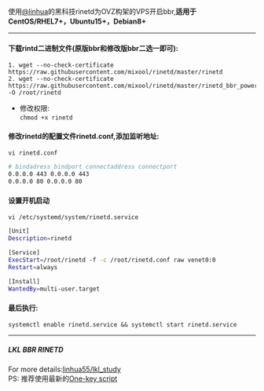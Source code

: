 使用[@linhua](https://github.com/linhua55/lkl_study)的黑科技rinetd为OVZ构架的VPS开启bbr,**适用于CentOS/RHEL7+，Ubuntu15+，Debian8+**
***
#### 下载rintd二进制文件(原版bbr和修改版bbr二选一即可):
    1. wget --no-check-certificate https://raw.githubusercontent.com/mixool/rinetd/master/rinetd
    2. wget --no-check-certificate https://raw.githubusercontent.com/mixool/rinetd/master/rinetd_bbr_powered -O /root/rinetd
  * 修改权限:  
`chmod +x rinetd`
#### 修改rinetd的配置文件rinetd.conf,添加监听地址:
`vi rinetd.conf`
```Bash
# bindadress bindport connectaddress connectport
0.0.0.0 443 0.0.0.0 443
0.0.0.0 80 0.0.0.0 80
```
#### 设置开机启动
`vi /etc/systemd/system/rinetd.service`
```Bash
[Unit]
Description=rinetd

[Service]
ExecStart=/root/rinetd -f -c /root/rinetd.conf raw venet0:0
Restart=always
  
[Install]
WantedBy=multi-user.target
```
#### 最后执行:
`systemctl enable rinetd.service && systemctl start rinetd.service`  
***
##### LKL BBR RINETD  
For more details:[linhua55/lkl_study](https://github.com/linhua55/lkl_study)  
PS: 推荐使用最新的[One-key script](https://github.com/linhua55/lkl_study#one-key-script)
